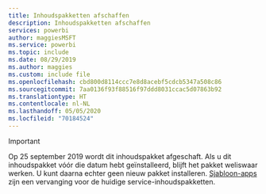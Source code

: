 ```yaml
---
title: Inhoudspakketten afschaffen
description: Inhoudspakketten afschaffen
services: powerbi
author: maggiesMSFT
ms.service: powerbi
ms.topic: include
ms.date: 08/29/2019
ms.author: maggies
ms.custom: include file
ms.openlocfilehash: cbd800d8114ccc7e8d8acebf5cdcb5347a508c86
ms.sourcegitcommit: 7aa0136f93f88516f97ddd8031ccac5d07863b92
ms.translationtype: HT
ms.contentlocale: nl-NL
ms.lasthandoff: 05/05/2020
ms.locfileid: "70184524"
---
```

>[!IMPORTANT]
>Op 25 september 2019 wordt dit inhoudspakket afgeschaft. Als u dit inhoudspakket vóór die datum hebt geïnstalleerd, blijft het pakket weliswaar werken. U kunt daarna echter geen nieuw pakket installeren. [Sjabloon-apps](https://docs.microsoft.com/power-bi/service-template-apps-overview) zijn een vervanging voor de huidige service-inhoudspakketten.